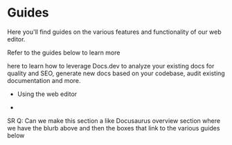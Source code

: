 # Guides

Here you'll find guides on the various features and functionality of our web editor.

Refer to the guides below to learn more

here to learn how to leverage Docs.dev to analyze your existing docs for quality and SEO, generate new docs based on your codebase, audit existing documentation and more.

* Using the web editor

*

SR Q: Can we make this section a like Docusaurus overview section where we have the blurb above and then the boxes that link to the various guides below
